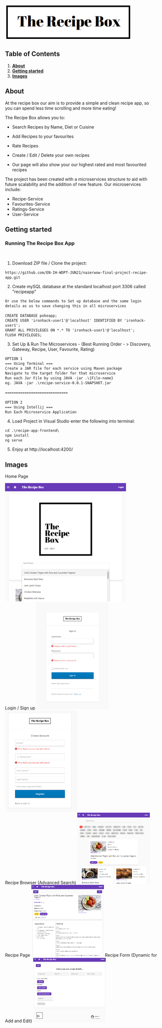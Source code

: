 
<img src="./recipe-app-frontend/src/assets/images/logo_long.png">

## Table of Contents

1. [**About**](#About)
1. [**Getting started**](#Getting-started)
2. [**Images**](#Images)




## About

At the recipe box our aim is to provide a simple and clean recipe app, so you can spend less time scrolling and more 
time eating!

The Recipe Box allows you to: 

* Search Recipes by Name, Diet or Cuisine

* Add Recipes to your favourites 

* Rate Recipes

* Create / Edit / Delete your own recipes 

* Our page will also show your our highest rated and most favourited recipes 

The project has been created with a microservices structure to aid with future scalability and the addition of new feature. 
Our microservices include: 

- Recipe-Service
- Favourites-Service
- Ratings-Service
- User-Service

## Getting started

### Running The Recipe Box App
<br>

1. Download ZIP file / Clone the project:
```
https://github.com/EN-IH-WDPT-JUN21/nazerwow-final-project-recipe-app.git
```

2. Create mySQL database at the standard localhost port 3306 called "recipeapp"

```
Or use the below commands to Set up database and the same login details as us to save changing this in all microservices 

CREATE DATABASE pokeapp;
CREATE USER 'ironhack-user1'@'localhost' IDENTIFIED BY 'ironhack-user1';
GRANT ALL PRIVILEGES ON *.* TO 'ironhack-user1'@'localhost';
FLUSH PRIVILEGES;

```

3. Set Up & Run The Microservices - (Best Running Order - > Discovery, Gateway, Recipe, User, Favourite, Rating)
```
OPTION 1
=== Using Terminal === 
Create a JAR file for each service using Maven package
Navigate to the target folder for that microservice
Run each Jar File by using JAVA -jar .\{File-name}
eg. JAVA -jar .\recipe-service-0.0.1-SNAPSHOT.jar

=============================

OPTION 2
=== Using Intellij ===
Run Each Microservice Application
```

4. Load Project in Visual Studio enter the following into terminal:

  ```
  cd .\recipe-app-frontend\
  npm install 
  ng serve 
  ```

5. Enjoy at http://localhost:4200/

## Images
 Home Page

<img src="./read-me-images/home-search.png" width="400" height="auto">
<div>
Login / Sign up 
<img src="./read-me-images/login.png" width="240" height="auto"> <img src="./read-me-images/sign-up.png" width="240" height="auto">
</div>
Recipe Browser (Advanced Search)
<img src="./read-me-images/recipe-browser.png" width="240" height="auto">
Recipe Page
<img src="./read-me-images/recipe-page.png" width="240" height="auto">
Recipe Form (Dynamic for Add and Edit)
<img src="./read-me-images/recipe-form.png" width="240" height="auto">

